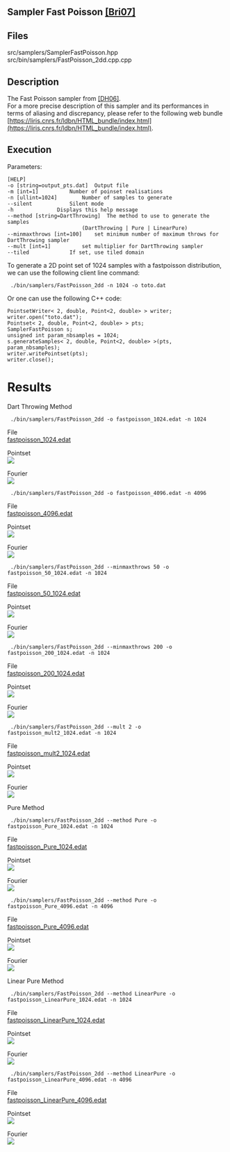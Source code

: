 Sampler Fast Poisson [[Bri07]](https://www.cs.ubc.ca/~rbridson/docs/bridson-siggraph07-poissondisk.pdf)
---------------------------------------------------------------------------------------------------------

## Files

src/samplers/SamplerFastPoisson.hpp  
src/bin/samplers/FastPoisson_2dd.cpp.cpp

## Description


The Fast Poisson sampler from [[DH06]](https://dl.acm.org/citation.cfm?doid=1141911.1141915).  
For a more precise description of this sampler and its performances in terms of aliasing and discrepancy, please refer to the following web bundle [https://liris.cnrs.fr/ldbn/HTML_bundle/index.html](https://liris.cnrs.fr/ldbn/HTML_bundle/index.html).

## Execution


Parameters:  

	[HELP]
	-o [string=output_pts.dat]	Output file
	-m [int=1]			Number of poinset realisations
	-n [ullint=1024]		Number of samples to generate
	--silent 			Silent mode
	-h 				Displays this help message
	--method [string=DartThrowing] 	The method to use to generate the samples 
							(DartThrowing | Pure | LinearPure)
	--minmaxthrows [int=100] 	set minimum number of maximum throws for DartThrowing sampler
	--mult [int=1] 			set multiplier for DartThrowing sampler
	--tiled 			If set, use tiled domain
			

To generate a 2D point set of 1024 samples with a fastpoisson distribution, we can use the following client line command:

     ./bin/samplers/FastPoisson_2dd -n 1024 -o toto.dat 

Or one can use the following C++ code:

    
    PointsetWriter< 2, double, Point<2, double> > writer;
    writer.open("toto.dat");
    Pointset< 2, double, Point<2, double> > pts;
    SamplerFastPoisson s;
    unsigned int param_nbsamples = 1024;
    s.generateSamples< 2, double, Point<2, double> >(pts, param_nbsamples);
    writer.writePointset(pts);
    writer.close();
    			

Results
=======

Dart Throwing Method

     ./bin/samplers/FastPoisson_2dd -o fastpoisson_1024.edat -n 1024 

File  
[fastpoisson_1024.edat](data/fastpoisson/fastpoisson_1024.edat)

Pointset  
[![](data/fastpoisson/fastpoisson_1024.png)](data/fastpoisson/fastpoisson_1024.png)

Fourier  
[![](data/fastpoisson/fastpoisson_1024_fourier.png)](data/fastpoisson/fastpoisson_1024_fourier.png)

     ./bin/samplers/FastPoisson_2dd -o fastpoisson_4096.edat -n 4096 

File  
[fastpoisson_4096.edat](data/fastpoisson/fastpoisson_4096.edat)

Pointset  
[![](data/fastpoisson/fastpoisson_4096.png)](data/fastpoisson/fastpoisson_4096.png)

Fourier  
[![](data/fastpoisson/fastpoisson_4096_fourier.png)](data/fastpoisson/fastpoisson_4096_fourier.png)

     ./bin/samplers/FastPoisson_2dd --minmaxthrows 50 -o fastpoisson_50_1024.edat -n 1024 

File  
[fastpoisson_50_1024.edat](data/fastpoisson_50/fastpoisson_50_1024.edat)

Pointset  
[![](data/fastpoisson_50/fastpoisson_50_1024.png)](data/fastpoisson_50/fastpoisson_50_1024.png)

Fourier  
[![](data/fastpoisson_50/fastpoisson_50_1024_fourier.png)](data/fastpoisson_50/fastpoisson_50_1024_fourier.png)

     ./bin/samplers/FastPoisson_2dd --minmaxthrows 200 -o fastpoisson_200_1024.edat -n 1024 

File  
[fastpoisson_200_1024.edat](data/fastpoisson_200/fastpoisson_200_1024.edat)

Pointset  
[![](data/fastpoisson_200/fastpoisson_200_1024.png)](data/fastpoisson_200/fastpoisson_200_1024.png)

Fourier  
[![](data/fastpoisson_200/fastpoisson_200_1024_fourier.png)](data/fastpoisson_200/fastpoisson_200_1024_fourier.png)

     ./bin/samplers/FastPoisson_2dd --mult 2 -o fastpoisson_mult2_1024.edat -n 1024 

File  
[fastpoisson_mult2_1024.edat](data/fastpoisson_mult2/fastpoisson_mult2_1024.edat)

Pointset  
[![](data/fastpoisson_mult2/fastpoisson_mult2_1024.png)](data/fastpoisson_mult2/fastpoisson_mult2_1024.png)

Fourier  
[![](data/fastpoisson_mult2/fastpoisson_mult2_1024_fourier.png)](data/fastpoisson_mult2/fastpoisson_mult2_1024_fourier.png)

Pure Method

     ./bin/samplers/FastPoisson_2dd --method Pure -o fastpoisson_Pure_1024.edat -n 1024 

File  
[fastpoisson_Pure_1024.edat](data/fastpoisson_Pure/fastpoisson_Pure_1024.edat)

Pointset  
[![](data/fastpoisson_Pure/fastpoisson_Pure_1024.png)](data/fastpoisson_Pure/fastpoisson_Pure_1024.png)

Fourier  
[![](data/fastpoisson_Pure/fastpoisson_Pure_1024_fourier.png)](data/fastpoisson_Pure/fastpoisson_Pure_1024_fourier.png)

     ./bin/samplers/FastPoisson_2dd --method Pure -o fastpoisson_Pure_4096.edat -n 4096 

File  
[fastpoisson_Pure_4096.edat](data/fastpoisson_Pure/fastpoisson_Pure_4096.edat)

Pointset  
[![](data/fastpoisson_Pure/fastpoisson_Pure_4096.png)](data/fastpoisson_Pure/fastpoisson_Pure_4096.png)

Fourier  
[![](data/fastpoisson_Pure/fastpoisson_Pure_4096_fourier.png)](data/fastpoisson_Pure/fastpoisson_Pure_4096_fourier.png)

Linear Pure Method

     ./bin/samplers/FastPoisson_2dd --method LinearPure -o fastpoisson_LinearPure_1024.edat -n 1024 

File  
[fastpoisson_LinearPure_1024.edat](data/fastpoisson_LinearPure/fastpoisson_LinearPure_1024.edat)

Pointset  
[![](data/fastpoisson_LinearPure/fastpoisson_LinearPure_1024.png)](data/fastpoisson_LinearPure/fastpoisson_LinearPure_1024.png)

Fourier  
[![](data/fastpoisson_LinearPure/fastpoisson_LinearPure_1024_fourier.png)](data/fastpoisson_LinearPure/fastpoisson_LinearPure_1024_fourier.png)

     ./bin/samplers/FastPoisson_2dd --method LinearPure -o fastpoisson_LinearPure_4096.edat -n 4096 

File  
[fastpoisson_LinearPure_4096.edat](data/fastpoisson_LinearPure/fastpoisson_LinearPure_4096.edat)

Pointset  
[![](data/fastpoisson_LinearPure/fastpoisson_LinearPure_4096.png)](data/fastpoisson_LinearPure/fastpoisson_LinearPure_4096.png)

Fourier  
[![](data/fastpoisson_LinearPure/fastpoisson_LinearPure_4096_fourier.png)](data/fastpoisson_LinearPure/fastpoisson_LinearPure_4096_fourier.png)
